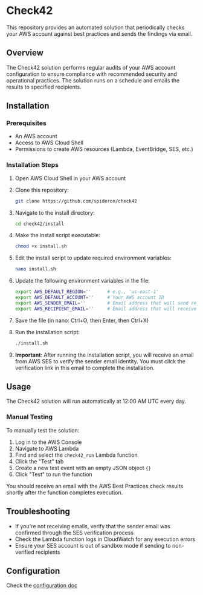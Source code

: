 # Check42

This repository provides an automated solution that periodically checks your AWS account against best practices and 
sends the findings via email.

## Overview

The Check42 solution performs regular audits of your AWS account configuration to ensure compliance with recommended 
security and operational practices. The solution runs on a schedule and emails the results to specified recipients.

## Installation

### Prerequisites

- An AWS account
- Access to AWS Cloud Shell
- Permissions to create AWS resources (Lambda, EventBridge, SES, etc.)

### Installation Steps

1. Open AWS Cloud Shell in your AWS account

2. Clone this repository:
   ```bash
   git clone https://github.com/spideron/check42
   ```

3. Navigate to the install directory:
   ```bash
   cd check42/install
   ```

4. Make the install script executable:
   ```bash
   chmod +x install.sh
   ```

5. Edit the install script to update required environment variables:
   ```bash
   nano install.sh
   ```

6. Update the following environment variables in the file:
   ```bash
   export AWS_DEFAULT_REGION=''      # e.g., 'us-east-1'
   export AWS_DEFAULT_ACCOUNT=''     # Your AWS account ID
   export AWS_SENDER_EMAIL=''        # Email address that will send reports
   export AWS_RECIPIENT_EMAIL=''     # Email address that will receive reports
   ```

7. Save the file (in nano: Ctrl+O, then Enter, then Ctrl+X)

8. Run the installation script:
   ```bash
   ./install.sh
   ```

9. **Important**: After running the installation script, you will receive an email from 
AWS SES to verify the sender email identity. You must click the verification link in this 
email to complete the installation.

## Usage

The Check42 solution will run automatically at 12:00 AM UTC every day.

### Manual Testing

To manually test the solution:

1. Log in to the AWS Console
2. Navigate to AWS Lambda
3. Find and select the `check42_run` Lambda function
4. Click the "Test" tab
5. Create a new test event with an empty JSON object `{}`
6. Click "Test" to run the function

You should receive an email with the AWS Best Practices check results shortly after 
the function completes execution.

## Troubleshooting

- If you're not receiving emails, verify that the sender email was confirmed through the SES verification process
- Check the Lambda function logs in CloudWatch for any execution errors
- Ensure your SES account is out of sandbox mode if sending to non-verified recipients


## Configuration

Check the [configuration doc](docs/config.md)
